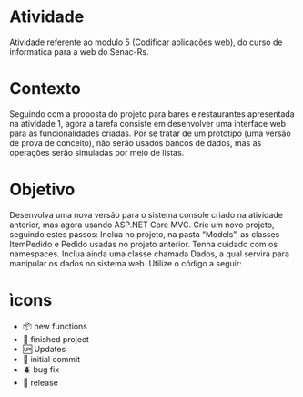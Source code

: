 # Atividade

Atividade referente ao modulo 5 (Codificar aplicações web), do curso de informatica para a web do Senac-Rs.

# Contexto

Seguindo com a proposta do projeto para bares e restaurantes apresentada na atividade 1, agora a tarefa consiste em desenvolver uma interface web para as funcionalidades criadas. Por se tratar de um protótipo (uma versão de prova de conceito), não serão usados bancos de dados, mas as operações serão simuladas por meio de listas.

# Objetivo

Desenvolva uma nova versão para o sistema console criado na atividade anterior, mas agora usando ASP.NET Core MVC. Crie um novo projeto, seguindo estes passos:
Inclua no projeto, na pasta “Models”, as classes ItemPedido e Pedido usadas no projeto anterior. Tenha cuidado com os namespaces.
Inclua ainda uma classe chamada Dados, a qual servirá para manipular os dados no sistema web. Utilize o código a seguir:


# ìcons

- :package: new functions
- :balloon: finished project
- :up: Updates
- :school_satchel: initial commit
- :beetle: bug fix
- :checkered_flag: release
